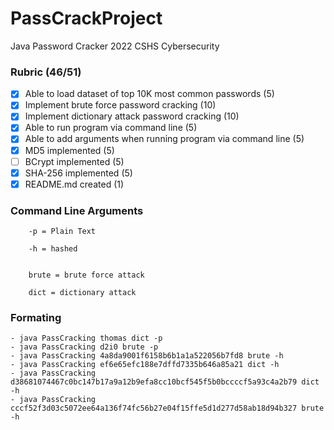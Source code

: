 # PassCrackProject
Java Password Cracker
2022 CSHS Cybersecurity

### Rubric (46/51)

- [x] Able to load dataset of top 10K most common passwords (5)
- [x] Implement brute force password cracking (10)
- [x] Implement dictionary attack password cracking (10)
- [x] Able to run program via command line (5)
- [x] Able to add arguments when running program via command line (5)
- [x] MD5 implemented (5)
- [ ] BCrypt implemented (5)
- [x] SHA-256 implemented (5)
- [x] README.md created (1)

### Command Line Arguments

        -p = Plain Text
        
        -h = hashed


        brute = brute force attack

        dict = dictionary attack
        
  

### Formating

    - java PassCracking thomas dict -p
    - java PassCracking d2i0 brute -p
    - java PassCracking 4a8da9001f6158b6b1a1a522056b7fd8 brute -h
    - java PassCracking ef6e65efc188e7dffd7335b646a85a21 dict -h
    - java PassCracking d38681074467c0bc147b17a9a12b9efa8cc10bcf545f5b0bccccf5a93c4a2b79 dict -h
    - java PassCracking cccf52f3d03c5072ee64a136f74fc56b27e04f15ffe5d1d277d58ab18d94b327 brute -h




